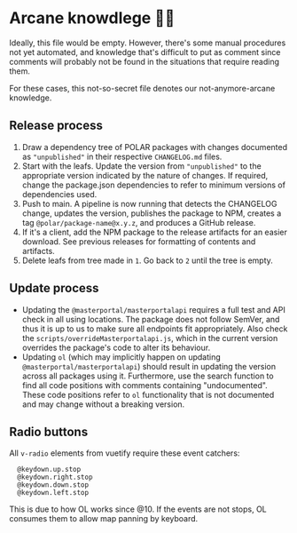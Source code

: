 # Arcane knowdlege 🧙🔮

Ideally, this file would be empty. However, there's some manual procedures not yet automated, and knowledge that's difficult to put as comment since comments will probably not be found in the situations that require reading them.

For these cases, this not-so-secret file denotes our not-anymore-arcane knowledge.

## Release process

1. Draw a dependency tree of POLAR packages with changes documented as `"unpublished"` in their respective `CHANGELOG.md` files.
2. Start with the leafs. Update the version from `"unpublished"` to the appropriate version indicated by the nature of changes. If required, change the package.json dependencies to refer to minimum versions of dependencies used.
3. Push to main. A pipeline is now running that detects the CHANGELOG change, updates the version, publishes the package to NPM, creates a tag `@polar/package-name@x.y.z`, and produces a GitHub release.
4. If it's a client, add the NPM package to the release artifacts for an easier download. See previous releases for formatting of contents and artifacts.
5. Delete leafs from tree made in `1`. Go back to `2` until the tree is empty.

## Update process

* Updating the `@masterportal/masterportalapi` requires a full test and API check in all using locations. The package does not follow SemVer, and thus it is up to us to make sure all endpoints fit appropriately. Also check the `scripts/overrideMasterportalapi.js`, which in the current version overrides the package's code to alter its behaviour.
* Updating `ol` (which may implicitly happen on updating `@masterportal/masterportalapi`) should result in updating the version across all packages using it. Furthermore, use the search function to find all code positions with comments containing "undocumented". These code positions refer to `ol` functionality that is not documented and may change without a breaking version.

## Radio buttons

All `v-radio` elements from vuetify require these event catchers:

```
  @keydown.up.stop
  @keydown.right.stop
  @keydown.down.stop
  @keydown.left.stop
```

This is due to how OL works since @10. If the events are not stops, OL consumes them to allow map panning by keyboard.
